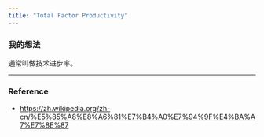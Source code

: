 ```yaml
---
title: "Total Factor Productivity"
---
```


### 我的想法

通常叫做技术进步率。

---



### Reference 

- https://zh.wikipedia.org/zh-cn/%E5%85%A8%E8%A6%81%E7%B4%A0%E7%94%9F%E4%BA%A7%E7%8E%87